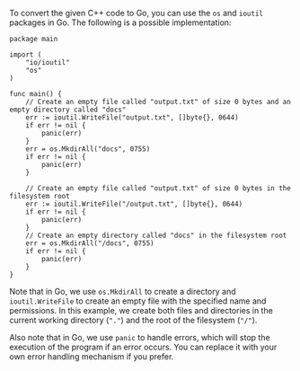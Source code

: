 To convert the given C++ code to Go, you can use the `os` and `ioutil` packages in Go. The following is a possible implementation:
```
package main

import (
	"io/ioutil"
	"os"
)

func main() {
	// Create an empty file called "output.txt" of size 0 bytes and an empty directory called "docs"
	err := ioutil.WriteFile("output.txt", []byte{}, 0644)
	if err != nil {
		panic(err)
	}
	err = os.MkdirAll("docs", 0755)
	if err != nil {
		panic(err)
	}

	// Create an empty file called "output.txt" of size 0 bytes in the filesystem root
	err := ioutil.WriteFile("/output.txt", []byte{}, 0644)
	if err != nil {
		panic(err)
	}
	// Create an empty directory called "docs" in the filesystem root
	err = os.MkdirAll("/docs", 0755)
	if err != nil {
		panic(err)
	}
}
```
Note that in Go, we use `os.MkdirAll` to create a directory and `ioutil.WriteFile` to create an empty file with the specified name and permissions. In this example, we create both files and directories in the current working directory (`"."`) and the root of the filesystem (`"/"`).

Also note that in Go, we use `panic` to handle errors, which will stop the execution of the program if an error occurs. You can replace it with your own error handling mechanism if you prefer.
